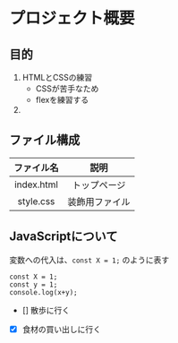 # プロジェクト概要
## 目的
1. HTMLとCSSの練習<br>
    - CSSが苦手なため
    - flexを練習する
1. 

## ファイル構成
|ファイル名 |説明       |
|:---:       |:---:        |
|index.html|トップページ|
|style.css|装飾用ファイル|

## JavaScriptについて
変数への代入は、`const X = 1;` のように表す

```
const X = 1;
const y = 1;
console.log(x+y);

```
- [] 散歩に行く
- [X] 食材の買い出しに行く
